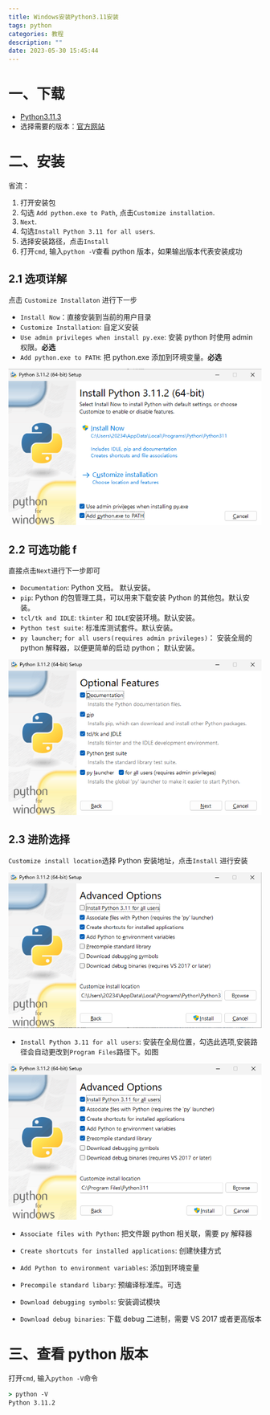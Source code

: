 ```yaml
---
title: Windows安装Python3.11安装
tags: python
categories: 教程
description: ""
date: 2023-05-30 15:45:44
---
```


# 一、下载

- [Python3.11.3](https://www.python.org/ftp/python/3.11.3/python-3.11.3-amd64.exe)
- 选择需要的版本：[官方网站](https://www.python.org/downloads/windows/)

# 二、安装

省流：

1. 打开安装包
2. 勾选 `Add python.exe to Path`, 点击`Customize installation`.
3. `Next`.
4. 勾选`Install Python 3.11 for all users`.
5. 选择安装路径，点击`Install`
6. 打开`cmd`, 输入`python -V`查看 python 版本，如果输出版本代表安装成功

## 2.1 选项详解

点击 `Customize Installaton` 进行下一步

- `Install Now`：直接安装到当前的用户目录
- `Customize Installation`: 自定义安装
- `Use admin privileges when install py.exe`: 安装 python 时使用 admin 权限。**必选**
- `Add python.exe to PATH`: 把 python.exe 添加到环境变量。**必选**

![](/images/python-tutorial/uTools_1685436608857.png)

## 2.2 可选功能 f

直接点击`Next`进行下一步即可

- `Documentation`: Python 文档。 默认安装。
- `pip`: Python 的包管理工具，可以用来下载安装 Python 的其他包。默认安装。
- `tcl/tk and IDLE`: `tkinter` 和 `IDLE`安装环境。默认安装。
- `Python test suite`: 标准库测试套件。默认安装。
- `py launcher`; `for all users(requires admin privileges)`： 安装全局的 python 解释器，以便更简单的启动 python； 默认安装。

![](/images/python-tutorial/uTools_1685437140151.png)

## 2.3 进阶选择

`Customize install location`选择 Python 安装地址，点击`Install` 进行安装

![](/images/python-tutorial/uTools_1685440509953.png)

- `Install Python 3.11 for all users`: 安装在全局位置，勾选此选项,安装路径会自动更改到`Program Files`路径下。如图

![](/images/python-tutorial/uTools_1685440749172.png)

- `Associate files with Python`: 把文件跟 python 相关联，需要 py 解释器

- `Create shortcuts for installed applications`: 创建快捷方式

- `Add Python to environment variables`: 添加到环境变量

- `Precompile standard libary`: 预编译标准库。可选

- `Download debugging symbols`: 安装调试模块

- `Download debug binaries`: 下载 debug 二进制，需要 VS 2017 或者更高版本

# 三、查看 python 版本

打开`cmd`, 输入`python -V`命令

```cmd
> python -V
Python 3.11.2
```
